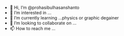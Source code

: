 - 👋 Hi, I’m @prohasibulhasanshanto
- 👀 I’m interested in ...
- 🌱 I’m currently learning ...physics or graphic degainer
- 💞️ I’m looking to collaborate on ...
- 📫 How to reach me ...

<!---
prohasibulhasanshanto/prohasibulhasanshanto is a ✨ special ✨ repository because its `README.md` (this file) appears on your GitHub profile.
You can click the Preview link to take a look at your changes.
--->
